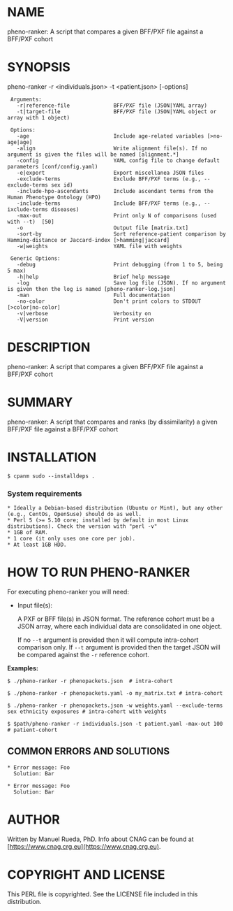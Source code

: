 # NAME

pheno-ranker: A script that compares a given BFF/PXF file against a BFF/PXF cohort

# SYNOPSIS

pheno-ranker -r &lt;individuals.json> -t &lt;patient.json> \[-options\]

     Arguments:                       
       -r|reference-file              BFF/PXF file (JSON|YAML array)
       -t|target-file                 BFF/PXF file (JSON|YAML object or array with 1 object)

     Options:
       -age                           Include age-related variables [>no-age|age]
       -align                         Write alignment file(s). If no argument is given the files will be named [alignment.*]
       -config                        YAML config file to change default parameters [conf/config.yaml)
       -e|export                      Export miscellanea JSON files
       -exclude-terms                 Exclude BFF/PXF terms (e.g., --exclude-terms sex id)
       -include-hpo-ascendants        Include ascendant terms from the Human Phenotype Ontology (HPO)
       -include-terms                 Include BFF/PXF terms (e.g., --ixclude-terms diseases)
       -max-out                       Print only N of comparisons (used with --t)  [50]
       -o                             Output file [matrix.txt]
       -sort-by                       Sort reference-patient comparison by Hamming-distance or Jaccard-index [>hamming|jaccard]
       -w|weights                     YAML file with weights

     Generic Options:
       -debug                         Print debugging (from 1 to 5, being 5 max)
       -h|help                        Brief help message
       -log                           Save log file (JSON). If no argument is given then the log is named [pheno-ranker-log.json]
       -man                           Full documentation
       -no-color                      Don't print colors to STDOUT [>color|no-color]
       -v|verbose                     Verbosity on
       -V|version                     Print version

# DESCRIPTION

pheno-ranker: A script that compares a given BFF/PXF file against a BFF/PXF cohort

# SUMMARY

pheno-ranker: A script that compares and ranks (by dissimilarity) a given BFF/PXF file against a BFF/PXF cohort

# INSTALLATION

    $ cpanm sudo --installdeps .

### System requirements

    * Ideally a Debian-based distribution (Ubuntu or Mint), but any other (e.g., CentOs, OpenSuse) should do as well.
    * Perl 5 (>= 5.10 core; installed by default in most Linux distributions). Check the version with "perl -v"
    * 1GB of RAM.
    * 1 core (it only uses one core per job).
    * At least 1GB HDD.

# HOW TO RUN PHENO-RANKER

For executing pheno-ranker you will need:

- Input file(s):

    A PXF or BFF file(s) in JSON format. The reference cohort must be a JSON array, where each individual data are consolidated in one object. 

    If no `--t` argument is provided then it will compute intra-cohort comparison only. If `--t` argument is provided then the target JSON will be compared against the `-r` reference cohort.

**Examples:**

    $ ./pheno-ranker -r phenopackets.json  # intra-cohort

    $ ./pheno-ranker -r phenopackets.yaml -o my_matrix.txt # intra-cohort

    $ ./pheno-ranker -r phenopackets.json -w weights.yaml --exclude-terms sex ethnicity exposures # intra-cohort with weights

    $ $path/pheno-ranker -r individuals.json -t patient.yaml -max-out 100 # patient-cohort

## COMMON ERRORS AND SOLUTIONS

    * Error message: Foo
      Solution: Bar

    * Error message: Foo
      Solution: Bar

# AUTHOR 

Written by Manuel Rueda, PhD. Info about CNAG can be found at [https://www.cnag.crg.eu](https://www.cnag.crg.eu).

# COPYRIGHT AND LICENSE

This PERL file is copyrighted. See the LICENSE file included in this distribution.
